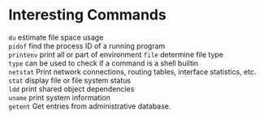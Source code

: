 # Interesting Commands
`du` estimate file space usage  
`pidof` find the process ID of a running program  
`printenv` print all or part of environment
`file` determine file type  
`type` can be used to check if a command is a shell builtin  
`netstat` Print network connections, routing tables, interface statistics, etc.  
`stat` display file or file system status  
`ldd` print shared object dependencies  
`uname` print system information  
`getent` Get entries from administrative database.
